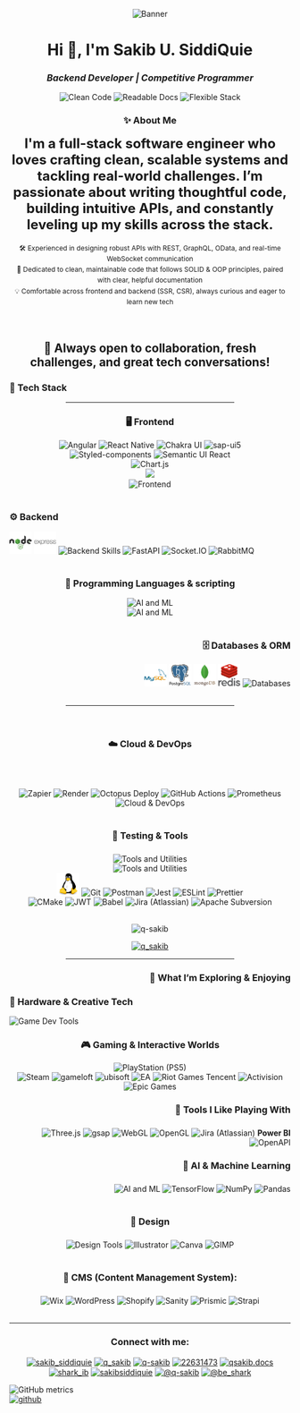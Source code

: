 <p align="center">
  <img src="https://pbs.twimg.com/profile_banners/1050429916217466880/1655775506/600x200" alt="Banner" />
</p>

<h1 align="center">Hi 👋, I'm Sakib U. SiddiQuie</h1>
<h3 align="center"><i>Backend Developer | Competitive Programmer</i></h3>
<p align="center">
  <img src="https://img.shields.io/badge/Code-Clean-blue?style=flat&logo=visualstudio" alt="Clean Code" />
  <img src="https://img.shields.io/badge/Docs-Readable-green?style=flat&logo=markdown" alt="Readable Docs" />
  <img src="https://img.shields.io/badge/Stack-Flexible-purple?style=flat&logo=stackshare" alt="Flexible Stack" />
</p>


<h3 align="center">✨ About Me</h3>

<h4 align="center" style="font-size:24px; max-width: 700px; margin: auto;">
  I'm a full-stack software engineer who loves crafting clean, scalable systems and tackling real-world challenges. I’m passionate about writing thoughtful code, building intuitive APIs, and constantly leveling up my skills across the stack.
</h4>
<p align="center" style="font-size:12px; max-width: 700px; margin: 1.5em auto; line-height: 1.6;">
  🛠️ Experienced in designing robust APIs with REST, GraphQL, OData, and real-time WebSocket communication<br/>
  🧪 Dedicated to clean, maintainable code that follows SOLID & OOP principles, paired with clear, helpful documentation<br/>
  💡 Comfortable across frontend and backend (SSR, CSR), always curious and eager to learn new tech<br/><br/>
</p>


<h2 align="center" style="margin-top: 2em;">
  💬 Always open to collaboration, fresh challenges, and great tech conversations!
</h2>



### 🧰 Tech Stack
<hr style="width:60%; margin:auto;" />


### 
<h3 align="center">🖥️ Frontend</h3>

<p align="center" style="max-width: 350px; margin: auto;">

  <img src="https://cdn.simpleicons.org/angular/DD0031" alt="Angular" width="40" />
  <img src="https://reactnative.dev/img/header_logo.svg" alt="React Native" width="40" height="40"/>
  <img src="https://cdn.simpleicons.org/chakraui/319795" alt="Chakra UI" width="40" />
  <img src="https://cdn.simpleicons.org/sap/0FAAFF" alt="sap-ui5" width="40" />
  <img src="https://cdn.simpleicons.org/styledcomponents/DB7093" alt="Styled-components" width="40" />
  <img src="https://cdn.simpleicons.org/semanticuireact/00B7D8" alt="Semantic UI React" width="40" />
  <img src="https://cdn.simpleicons.org/chartdotjs/FF6384" alt="Chart.js" width="40" />
  <br/>
  <img src="https://skillicons.dev/icons?i=nextjs,redux,sass&theme=light" />
  <br/>
  <img src="https://skillicons.dev/icons?i=tailwind,bootstrap,materialui&theme=light" alt="Frontend" />
  </br>
  </br>
</p>

<h3 align="left">⚙️ Backend</h3>

<p align="left">

  <img src="https://raw.githubusercontent.com/devicons/devicon/master/icons/nodejs/nodejs-original-wordmark.svg" alt="Node.js" width="40" height="40"/>
  <img src="https://raw.githubusercontent.com/devicons/devicon/master/icons/express/express-original-wordmark.svg" alt="Express" width="40" height="40"/>
  <img src="https://skillicons.dev/icons?i=deno,django,flask,laravel&theme=light" alt="Backend Skills" />
  <img src="https://cdn.simpleicons.org/fastapi/009688" alt="FastAPI" width="40" />
  <img src="https://cdn.simpleicons.org/socketdotio/010101" alt="Socket.IO" width="40" />
  <img src="https://cdn.simpleicons.org/rabbitmq/FF6600" alt="RabbitMQ" width="40" />
</br>
</br>
</p>

<h3 align="center">🧠 Programming Languages & scripting</h3>

<p align="center">
  <img src="https://skillicons.dev/icons?i=python,php,ts,js,c,cpp&theme=light&perline=6" alt="AI and ML" />
  </br>
  <img src="https://skillicons.dev/icons?i=html,css,bash,powershell,cmake&theme=light&perline=6" alt="AI and ML" />
  </br>
  </br>
</p>

<h3 align="right">🗄️ Databases & ORM</h3>

<p align="right">
  
  <img src="https://raw.githubusercontent.com/devicons/devicon/master/icons/mysql/mysql-original-wordmark.svg" alt="MySQL" width="40" height="40"/>
  <img src="https://raw.githubusercontent.com/devicons/devicon/master/icons/postgresql/postgresql-original-wordmark.svg" alt="PostgreSQL" width="40" height="40"/>
  <img src="https://raw.githubusercontent.com/devicons/devicon/master/icons/mongodb/mongodb-original-wordmark.svg" alt="MongoDB" width="40" height="40"/>
  <img src="https://raw.githubusercontent.com/devicons/devicon/master/icons/redis/redis-original-wordmark.svg" alt="Redis" width="40" height="40"/>
  <img src="https://skillicons.dev/icons?i=sqlite,dynamodb,prisma&theme=light" alt="Databases" />
  </br>
</br>
</p>
<hr style="width:60%; margin:auto;" />
</br>
</br>
<h3 align="center">☁️ Cloud & DevOps</h3>
</br>
</br>

<p align="center">
  <img src="https://www.vectorlogo.zone/logos/zapier/zapier-icon.svg" alt="Zapier" width="40" height="40"/>
  <img src="https://cdn.simpleicons.org/render/000000" alt="Render" width="40" />
  <img src="https://cdn.simpleicons.org/octopusdeploy/009FDA" alt="Octopus Deploy" width="40" />
  <img src="https://cdn.simpleicons.org/githubactions/2088FF" alt="GitHub Actions" width="40" />
  <img src="https://cdn.simpleicons.org/prometheus/E6522C" alt="Prometheus" width="40" />
  <br/>
  <img src="https://skillicons.dev/icons?i=docker,kubernetes,cloudflare,netlify,vercel,heroku,aws,googlecloud,azure,firebase&theme=light&perline=5" alt="Cloud & DevOps" />
</br>
</br>
</p>
<h3 align="center">🧪 Testing & Tools</h3>

### 
<p align="center">
  <img src="https://skillicons.dev/icons?i=vscode,notion,npm,yarn,pnpm&theme=light" alt="Tools and Utilities" />
  <br/>
  <img src="https://skillicons.dev/icons?i=webpack,github,gitlab,bitbucket&theme=light" alt="Tools and Utilities" />
  <br/>
  <img src="https://raw.githubusercontent.com/devicons/devicon/master/icons/linux/linux-original.svg" alt="Linux" width="40" height="40"/>
  <img src="https://www.vectorlogo.zone/logos/git-scm/git-scm-icon.svg" alt="Git" width="40" height="40"/>
  <img src="https://www.vectorlogo.zone/logos/getpostman/getpostman-icon.svg" alt="Postman" width="40" height="40"/>
  <img src="https://www.vectorlogo.zone/logos/jestjsio/jestjsio-icon.svg" alt="Jest" width="40" height="40"/>
  <img src="https://cdn.simpleicons.org/eslint/4B32C3" alt="ESLint" width="40" />
  <img src="https://cdn.simpleicons.org/prettier/F7B93E" alt="Prettier" width="40" />
  <br/>
  <img src="https://cdn.simpleicons.org/cmake/064F8C" alt="CMake" width="40" />
  <img src="https://cdn.simpleicons.org/jsonwebtokens/000000" alt="JWT" width="40" />
  <img src="https://cdn.simpleicons.org/babel/F9DC3E" alt="Babel" width="40" />
  <img src="https://cdn.simpleicons.org/atlassian/0052CC" alt="Jira (Atlassian)" width="40" />
  <img src="https://cdn.simpleicons.org/subversion/809CC9" alt="Apache Subversion" width="40" />
  </br>
</br>
</p>
<p align="center">
  <img src="https://komarev.com/ghpvc/?username=q-sakib&label=Profile%20views&color=0e75b6&style=flat" alt="q-sakib" />
</p>

<p align="center">
  <a href="https://twitter.com/q_sakib" target="_blank">
    <img src="https://img.shields.io/twitter/follow/q_sakib?logo=twitter&style=for-the-badge" alt="q_sakib" />
  </a>
</p>
<hr style="width:60%; margin:auto;" />

<h3 align="right">🎯 What I’m Exploring & Enjoying</h3>

### 🔬 Hardware & Creative Tech
<p align="left">
  <img src="https://skillicons.dev/icons?i=raspberrypi,arduino,unity,unrealengine&theme=light" alt="Game Dev Tools" />
</p>

<h3 align="center">🎮 Gaming & Interactive Worlds</h3>
 
<p align="center">
  <img src="https://cdn.simpleicons.org/playstation/003791" alt="PlayStation (PS5)" width="40" />
<br/>
  <img src="https://cdn.simpleicons.org/steam/000000" alt="Steam" width="40" />
  <img src="https://cdn.simpleicons.org/gameloft/000000" alt="gameloft" width="40" />
  <img src="https://cdn.simpleicons.org/ubisoft/000000" alt="ubisoft" width="40" />
  <img src="https://cdn.simpleicons.org/ea/00A2E8" alt="EA" width="40" />
  <img src="https://cdn.simpleicons.org/riotgames/F24823" alt="Riot Games" width="40" />
  <span>Tencent</span>
  <img src="https://cdn.simpleicons.org/activision/094189" alt="Activision" width="40" />
  <img src="https://cdn.simpleicons.org/epicgames/313131" alt="Epic Games" width="40" />
</p>
<h3 align="right">🧠 Tools I Like Playing With</h3>

### 
<p align="right">
  <img src="https://cdn.simpleicons.org/threedotjs/000000" alt="Three.js" width="40" />
  <img src="https://cdn.simpleicons.org/gsap/0AE448" alt="gsap" width="40" />
  <img src="https://cdn.simpleicons.org/webgl/E34F26" alt="WebGL" width="40" />
  <img src="https://cdn.simpleicons.org/opengl/5586A4" alt="OpenGL" width="40" />
  <img src="https://cdn.simpleicons.org/atlassian/0052CC" alt="Jira (Atlassian)" width="40" />
  <span> <b>Power BI</b></span>
  <img src="https://cdn.simpleicons.org/openapiinitiative/6BA539" alt="OpenAPI" width="40" />
  </p>



<h3 align="right">🤖 AI & Machine Learning</h3>

### 
<p align="right">
    <img src="https://skillicons.dev/icons?i=pytorch&theme=light" alt="AI and ML" />
    <img src="https://www.vectorlogo.zone/logos/tensorflow/tensorflow-icon.svg" alt="TensorFlow" width="40" height="40"/>
    <img src="https://cdn.simpleicons.org/numpy/013243" alt="NumPy" width="40" />
    <img src="https://cdn.simpleicons.org/pandas/150458" alt="Pandas" width="40" />
    </br>
    </br>
</p>
<h3 align="center">🎨 Design</h3>

### 
<p align="center">
  <img src="https://skillicons.dev/icons?i=figma,photoshop&theme=light" alt="Design Tools" />
  <img src="https://www.vectorlogo.zone/logos/adobe_illustrator/adobe_illustrator-icon.svg" alt="Illustrator" width="40" height="40"/>
  <img src="https://cdn.simpleicons.org/canva/00C4CC" alt="Canva" width="40" />
  <img src="https://cdn.simpleicons.org/gimp/5C5543" alt="GIMP" width="40" />
  </br>
</br>
</p>
<h3 align="center">🎨 CMS (Content Management System):</h3>

### 
<p align="center">
  <img src="https://cdn.simpleicons.org/wix/000000" alt="Wix" width="40" />
  <img src="https://cdn.simpleicons.org/wordpress/21759B" alt="WordPress" width="40" />
  <img src="https://cdn.simpleicons.org/shopify/7AB55C" alt="Shopify" width="40" />
  <img src="https://cdn.simpleicons.org/sanity/FF2B4F" alt="Sanity" width="40" />
  <img src="https://cdn.simpleicons.org/prismic/484A7A" alt="Prismic" width="40" />
  <img src="https://cdn.simpleicons.org/strapi/8E75FF" alt="Strapi" width="40" />
  </br>
</br>
</p>


---






<h3 align="center">Connect with me:</h3>
<p align="center">
<a href="https://dev.to/sakib_siddiquie" target="blank"><img align="center" src="https://raw.githubusercontent.com/rahuldkjain/github-profile-readme-generator/master/src/images/icons/Social/devto.svg" alt="sakib_siddiquie" height="30" width="40" /></a>
<a href="https://twitter.com/q_sakib" target="blank"><img align="center" src="https://raw.githubusercontent.com/rahuldkjain/github-profile-readme-generator/master/src/images/icons/Social/twitter.svg" alt="q_sakib" height="30" width="40" /></a>
<a href="https://linkedin.com/in/q-sakib" target="blank"><img align="center" src="https://raw.githubusercontent.com/rahuldkjain/github-profile-readme-generator/master/src/images/icons/Social/linked-in-alt.svg" alt="q-sakib" height="30" width="40" /></a>
<a href="https://stackoverflow.com/users/22631473" target="blank"><img align="center" src="https://raw.githubusercontent.com/rahuldkjain/github-profile-readme-generator/master/src/images/icons/Social/stack-overflow.svg" alt="22631473" height="30" width="40" /></a>
<a href="https://fb.com/qsakib.docs" target="blank"><img align="center" src="https://raw.githubusercontent.com/rahuldkjain/github-profile-readme-generator/master/src/images/icons/Social/facebook.svg" alt="qsakib.docs" height="30" width="40" /></a>
<a href="https://instagram.com/shark_ib" target="blank"><img align="center" src="https://raw.githubusercontent.com/rahuldkjain/github-profile-readme-generator/master/src/images/icons/Social/instagram.svg" alt="shark_ib" height="30" width="40" /></a>
<a href="https://www.behance.net/sakibsiddiquie" target="blank"><img align="center" src="https://raw.githubusercontent.com/rahuldkjain/github-profile-readme-generator/master/src/images/icons/Social/behance.svg" alt="sakibsiddiquie" height="30" width="40" /></a>
<a href="https://medium.com/@q-sakib" target="blank"><img align="center" src="https://raw.githubusercontent.com/rahuldkjain/github-profile-readme-generator/master/src/images/icons/Social/medium.svg" alt="@q-sakib" height="30" width="40" /></a>
<a href="https://www.youtube.com/c/@be_shark" target="blank"><img align="center" src="https://raw.githubusercontent.com/rahuldkjain/github-profile-readme-generator/master/src/images/icons/Social/youtube.svg" alt="@be_shark" height="30" width="40" /></a>
</p>





![GitHub metrics](https://metrics.lecoq.io/q-sakib)  
[<img src='https://cdn.jsdelivr.net/npm/simple-icons@3.0.1/icons/github.svg' alt='github' height='40'>](https://github.com/q-sakib)



